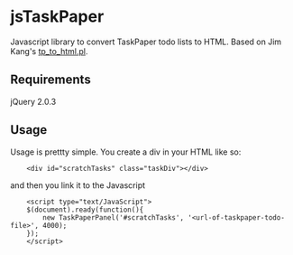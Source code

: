 # jsTaskPaper #

Javascript library to convert TaskPaper todo lists to HTML. Based on Jim Kang's [tp_to_html.pl](http://death-mountain.com/2010/05/taskpaper-to-html-conversion-script// "tp_to_html.pl").

## Requirements ##

jQuery 2.0.3

## Usage ##

Usage is prettty simple. You create a div in your HTML like so:

        <div id="scratchTasks" class="taskDiv"></div>

and then you link it to the Javascript

        <script type="text/JavaScript">
		$(document).ready(function(){
			new TaskPaperPanel('#scratchTasks', '<url-of-taskpaper-todo-file>', 4000);
		});
		</script>